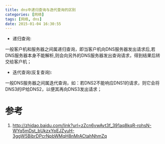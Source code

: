 ```yaml
---
title: dns中递归查询与迭代查询的区别
categories: [网络]
tags: [网络, dns]
date: 2015-01-04 16:30:55
---
```


-   递归查询:

一般客户机和服务器之间属递归查询，即当客户机向DNS服务器发出请求后,若DNS服务器本身不能解析,则会向另外的DNS服务器发出查询请求，得到结果后转交给客户机；

-   迭代查询(反复查询):

一般DNS服务器之间属迭代查询，如：若DNS2不能响应DNS1的请求，则它会将DNS3的IP给DNS2，以便其再向DNS3发出请求；

# 参考

1.  <http://zhidao.baidu.com/link?url=zZcn6vwAvt3f_391aq8kqR-rohsN-WYq5mDst_bUkzxYpEJZyuH-3ggW5BibrDPcrNpbWMqH8nMrACtahNhmZq>
